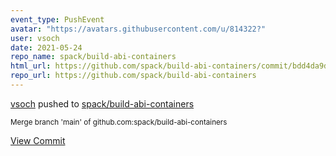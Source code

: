 ```yaml
---
event_type: PushEvent
avatar: "https://avatars.githubusercontent.com/u/814322?"
user: vsoch
date: 2021-05-24
repo_name: spack/build-abi-containers
html_url: https://github.com/spack/build-abi-containers/commit/bdd4da9d9f0992bb9f0ccf4f432a578a304ef0bc
repo_url: https://github.com/spack/build-abi-containers
---
```


<a href='https://github.com/vsoch' target='_blank'>vsoch</a> pushed to <a href='https://github.com/spack/build-abi-containers' target='_blank'>spack/build-abi-containers</a>

<small>Merge branch 'main' of github.com:spack/build-abi-containers</small>

<a href='https://github.com/spack/build-abi-containers/commit/bdd4da9d9f0992bb9f0ccf4f432a578a304ef0bc' target='_blank'>View Commit</a>